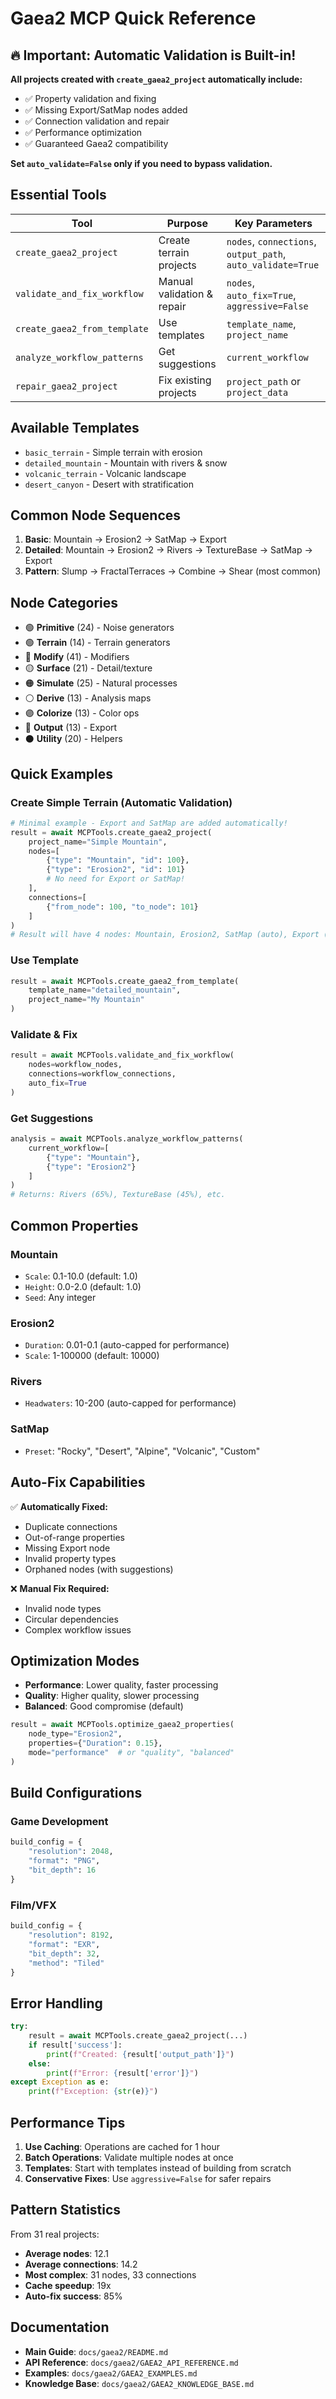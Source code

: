 # Gaea2 MCP Quick Reference

## 🔥 Important: Automatic Validation is Built-in!

**All projects created with `create_gaea2_project` automatically include:**
- ✅ Property validation and fixing
- ✅ Missing Export/SatMap nodes added
- ✅ Connection validation and repair
- ✅ Performance optimization
- ✅ Guaranteed Gaea2 compatibility

**Set `auto_validate=False` only if you need to bypass validation.**

## Essential Tools

| Tool | Purpose | Key Parameters |
|------|---------|----------------|
| `create_gaea2_project` | Create terrain projects | `nodes`, `connections`, `output_path`, `auto_validate=True` |
| `validate_and_fix_workflow` | Manual validation & repair | `nodes`, `auto_fix=True`, `aggressive=False` |
| `create_gaea2_from_template` | Use templates | `template_name`, `project_name` |
| `analyze_workflow_patterns` | Get suggestions | `current_workflow` |
| `repair_gaea2_project` | Fix existing projects | `project_path` or `project_data` |

## Available Templates

- `basic_terrain` - Simple terrain with erosion
- `detailed_mountain` - Mountain with rivers & snow
- `volcanic_terrain` - Volcanic landscape
- `desert_canyon` - Desert with stratification

## Common Node Sequences

1. **Basic**: Mountain → Erosion2 → SatMap → Export
2. **Detailed**: Mountain → Erosion2 → Rivers → TextureBase → SatMap → Export
3. **Pattern**: Slump → FractalTerraces → Combine → Shear (most common)

## Node Categories

- 🟢 **Primitive** (24) - Noise generators
- 🟢 **Terrain** (14) - Terrain generators
- 🔵 **Modify** (41) - Modifiers
- 🟡 **Surface** (21) - Detail/texture
- 🟠 **Simulate** (25) - Natural processes
- ⚪ **Derive** (13) - Analysis maps
- 🟣 **Colorize** (13) - Color ops
- 🔴 **Output** (13) - Export
- ⚫ **Utility** (20) - Helpers

## Quick Examples

### Create Simple Terrain (Automatic Validation)
```python
# Minimal example - Export and SatMap are added automatically!
result = await MCPTools.create_gaea2_project(
    project_name="Simple Mountain",
    nodes=[
        {"type": "Mountain", "id": 100},
        {"type": "Erosion2", "id": 101}
        # No need for Export or SatMap!
    ],
    connections=[
        {"from_node": 100, "to_node": 101}
    ]
)
# Result will have 4 nodes: Mountain, Erosion2, SatMap (auto), Export (auto)
```

### Use Template
```python
result = await MCPTools.create_gaea2_from_template(
    template_name="detailed_mountain",
    project_name="My Mountain"
)
```

### Validate & Fix
```python
result = await MCPTools.validate_and_fix_workflow(
    nodes=workflow_nodes,
    connections=workflow_connections,
    auto_fix=True
)
```

### Get Suggestions
```python
analysis = await MCPTools.analyze_workflow_patterns(
    current_workflow=[
        {"type": "Mountain"},
        {"type": "Erosion2"}
    ]
)
# Returns: Rivers (65%), TextureBase (45%), etc.
```

## Common Properties

### Mountain
- `Scale`: 0.1-10.0 (default: 1.0)
- `Height`: 0.0-2.0 (default: 1.0)
- `Seed`: Any integer

### Erosion2
- `Duration`: 0.01-0.1 (auto-capped for performance)
- `Scale`: 1-100000 (default: 10000)

### Rivers
- `Headwaters`: 10-200 (auto-capped for performance)

### SatMap
- `Preset`: "Rocky", "Desert", "Alpine", "Volcanic", "Custom"

## Auto-Fix Capabilities

✅ **Automatically Fixed:**
- Duplicate connections
- Out-of-range properties
- Missing Export node
- Invalid property types
- Orphaned nodes (with suggestions)

❌ **Manual Fix Required:**
- Invalid node types
- Circular dependencies
- Complex workflow issues

## Optimization Modes

- **Performance**: Lower quality, faster processing
- **Quality**: Higher quality, slower processing
- **Balanced**: Good compromise (default)

```python
result = await MCPTools.optimize_gaea2_properties(
    node_type="Erosion2",
    properties={"Duration": 0.15},
    mode="performance"  # or "quality", "balanced"
)
```

## Build Configurations

### Game Development
```python
build_config = {
    "resolution": 2048,
    "format": "PNG",
    "bit_depth": 16
}
```

### Film/VFX
```python
build_config = {
    "resolution": 8192,
    "format": "EXR",
    "bit_depth": 32,
    "method": "Tiled"
}
```

## Error Handling

```python
try:
    result = await MCPTools.create_gaea2_project(...)
    if result['success']:
        print(f"Created: {result['output_path']}")
    else:
        print(f"Error: {result['error']}")
except Exception as e:
    print(f"Exception: {str(e)}")
```

## Performance Tips

1. **Use Caching**: Operations are cached for 1 hour
2. **Batch Operations**: Validate multiple nodes at once
3. **Templates**: Start with templates instead of building from scratch
4. **Conservative Fixes**: Use `aggressive=False` for safer repairs

## Pattern Statistics

From 31 real projects:
- **Average nodes**: 12.1
- **Average connections**: 14.2
- **Most complex**: 31 nodes, 33 connections
- **Cache speedup**: 19x
- **Auto-fix success**: 85%

## Documentation

- **Main Guide**: `docs/gaea2/README.md`
- **API Reference**: `docs/gaea2/GAEA2_API_REFERENCE.md`
- **Examples**: `docs/gaea2/GAEA2_EXAMPLES.md`
- **Knowledge Base**: `docs/gaea2/GAEA2_KNOWLEDGE_BASE.md`
